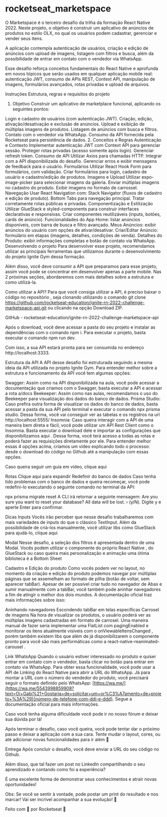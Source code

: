 # rocketseat_marketspace

O Marketspace é o terceiro desafio da trilha da formação React Native 2022.
Neste projeto, o objetivo é construir um aplicativo de anúncios de produtos no estilo OLX, no qual os usuários podem cadastrar, gerenciar e vender seus itens.

A aplicação contempla autenticação de usuários, criação e edição de anúncios com upload de imagens, listagem com filtros e busca, além da possibilidade de entrar em contato com o vendedor via WhatsApp.

Esse desafio reforça conceitos fundamentais do React Native e aprofunda em novos tópicos que serão usados em qualquer aplicação mobile real: autenticação JWT, consumo de APIs REST, Context API, manipulação de imagens, formulários avançados, rotas privadas e upload de arquivos.

Instruções
Estrutura, regras e requisitos do projeto

1. Objetivo
Construir um aplicativo de marketplace funcional, aplicando os seguintes pontos:

Login e cadastro de usuários (com autenticação JWT).
Criação, edição, ativação/desativação e exclusão de anúncios.
Upload e exibição de múltiplas imagens de produtos.
Listagem de anúncios com busca e filtros.
Contato com o vendedor via WhatsApp.
Consumo da API fornecida pela Rocketseat para persistência de dados.
2. Conceitos e Regras
Autenticação e Contexto
Implementar autenticação JWT com Context API para gerenciar sessão.
Proteger rotas privadas (acesso somente após login).
Gerenciar refresh token.
Consumo de API
Utilizar Axios para chamadas HTTP.
Integrar com a API disponibilizada do desafio.
Gerenciar erros e exibir mensagens de feedback para o usuário.
Formulários
Utilizar React Hook Form para formulários, com validação.
Criar formulários para login, cadastro de usuário e cadastro/edição de produtos.
Imagens e Upload
Utilizar expo-image-picker para selecionar imagens da galeria.
Enviar múltiplas imagens no cadastro do produto.
Exibir imagens no formato de carrossel.
Navegação
Usar React Navigation com:
Stack Navigator (fluxos de cadastro e edição de produto).
Bottom Tabs para navegação principal.
Tratar corretamente rotas públicas e privadas.
Componentização e Estilização
Utilizar GlueStack e styled-components para construir interfaces declarativas e responsivas.
Criar componentes reutilizáveis (inputs, botões, cards de anúncio).
Funcionalidades do App
Home: listar anúncios disponíveis, com barra de busca e filtro avançado.
Meus Anúncios: exibir anúncios do usuário com opções de ativar/desativar.
Criar/Editar Anúncio: formulário em etapas (imagens, detalhes, condições de venda).
Detalhes do Produto: exibir informações completas e botão de contato via WhatsApp.
Desenvolvendo o projeto
Para desenvolver esse projeto, recomendamos utilizar as principais ferramentas que utilizamos durante o desenvolvimento do projeto Ignite Gym dessa formação.

Além disso, você deve consumir a API que preparamos para esse projeto, assim você pode se concentrar em desenvolver apenas a parte mobile. Nas 2 próximas seções, abordaremos com mais detalhes sobre a estrutura e como utilizá-la.

Como utilizar a API?
Para que você consiga utilizar a API, é preciso 
baixar o código no repositório
, seja clonando utilizando o comando git clone https://github.com/rocketseat-education/ignite-rn-2022-challenge-marketspace-api.git ou clicando na opção Download ZIP.

GitHub - rocketseat-education/ignite-rn-2022-challenge-marketspace-api

Após o download, você deve acessar a pasta do seu projeto e instalar as dependências com o comando npm i. Para executar o projeto, basta executar o comando npm run dev.

Com isso, a sua API estará pronta para ser consumida no endereço http://localhost:3333.

Estrutura da API
A API desse desafio foi estruturada seguindo a mesma ideia da API utilizada no projeto Ignite Gym. Para entender melhor sobre a estrutura e funcionamento da API você tem algumas opções:

Swagger: Assim como na API disponibilizada na aula, você pode acessar a documentação que criamos com o Swagger, basta executar a API e acessar a rota a/docs
Beekeeper: Assim como nas aulas, recomendamos o uso do Beekeeper para visualização dos dados do banco de dados.
Prisma Studio: Caso prefira outra forma de visualizar os dados do banco de dados, basta acessar a pasta da sua API pelo terminal e executar o comando npx prisma studio. Dessa forma, você vai conseguir ver as tabelas e os registros na url http://localhost:5555/
Insomnia: Caso queira interagir com a API de uma maneira bem direta e fácil, você pode utilizar um API Rest Client como o Insomnia. Basta 
executar o download dele
 e importar 
as configurações que disponibilizamos aqui
. Dessa forma, você terá acesso a todas as rotas e poderá fazer as requisições diretamente por ele.
Para entender melhor essas 4 opções acima, criamos um vídeo explicando todo o processo: desde o download do código no Github até a manipulação com essas opções.

Caso queira seguir um guia em vídeo, 
clique aqui

Rotas
Clique aqui para expandir
Redefinir do banco de dados
Caso tenha tido problemas com o banco de dados e queira recomeçar, você pode redefini-lo executando o seguinte comando no terminal da API:

npx prisma migrate reset
A CLI irá retornar a seguinte mensagem: Are you sure you want to reset your database? All data will be lost. › (y/N). Digite y e aperte Enter para confirmar.

Dicas
Inputs
Vocês irão perceber que nesse desafio trabalharemos com mais variedades de inputs do que o clássico TextInput. Além da possibilidade de criá-los manualmente, você utilizar libs como GlueStack para ajudá-lo, 
clique aqui

Modal
Nesse desafio, a seleção dos filtros é apresentada dentro de uma Modal. Vocês podem utilizar o 
componente do próprio React Native
, do 
GlueStack
 ou caso queira mais personalização e animação uma ótima biblioteca é a 
Bottom Sheet

Cadastro e Edição do produto
Como vocês podem ver no layout, no momento da criação e edição do produto podemos navegar por múltiplas páginas que se assemelham ao formato de pilha (botão de voltar, sem aparecer tabBar). Apesar de ser possível criar tudo no navegador de Abas e sumir manualmente com a tabBar, você também pode aninhar navegadores a fim de atingir o melhor dos dois mundos. A documentação oficial traz mais informações sobre isso:

Aninhando navegadores
Escondendo tabBar em telas específicas
Carrosel de imagens
Na hora de visualizar os produtos, o usuário poderá ver as múltiplas imagens cadastradas em formato de carrosel. Uma maneira manual de fazer seria implementar uma FlatList com 
pagingEnabled
 e monitorar os itens atualmente visíveis com o 
onViewableItensChanged
, porém também existem libs que além de já disponibilizarem o componente pronto para você são mais performáticas como a 
react-native-reanimated-carousel
.

Link WhatsApp
Quando o usuário estiver interessado no produto e quiser entrar em contato com o vendedor, basta clicar no botão para entrar em contato via WhatsApp. Para obter essa funcionalidade, você pode usar a 
API de Linking
 do React Native para abrir a URL do WhatsApp. Já para montar a URL com o número do vendedor do produto, você precisará seguir o formato definido pelo WhatsApp: [https://wa.me/](https://wa.me/5543998859908?text=Oi+Gabi%21+Gostaria+de+solicitar+um+or%C3%A7amento+de+projeto+%3A%29){número-de-telefone-com-ddi-e-ddd}. Segue 
a documentação oficial
 para mais informações.

Caso você tenha alguma dificuldade você pode ir no nosso 
fórum
 e deixar sua dúvida por lá!

Após terminar o desafio, caso você queira, você pode tentar dar o próximo passo e deixar a aplicação com a sua cara. Tente mudar o layout, cores, ou até adicionar novas funcionalidades para ir além 🚀

Entrega
Após concluir o desafio, você deve enviar a URL do seu código no Github.

Além disso, que tal fazer um post no LinkedIn compartilhando o seu aprendizado e contando como foi a experiência?

É uma excelente forma de demonstrar seus conhecimentos e atrair novas oportunidades!

Obs: Se você se sentir à vontade, pode postar um print do resultado e nos marcar! Vai ser incrível acompanhar a sua evolução! 💜

Feito com 💜 por Rocketseat 👋
